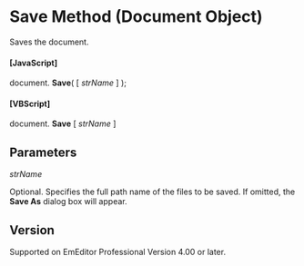 # Save Method (Document Object)

Saves the document.

#### \[JavaScript\]

document. **Save**( \[ _strName_ \] );

#### \[VBScript\]

document. **Save** \[ _strName_ \]

## Parameters

_strName_

Optional. Specifies the full path name of the files to be saved. If omitted, the **Save As** dialog box will appear.

## Version

Supported on EmEditor Professional Version 4.00 or later.